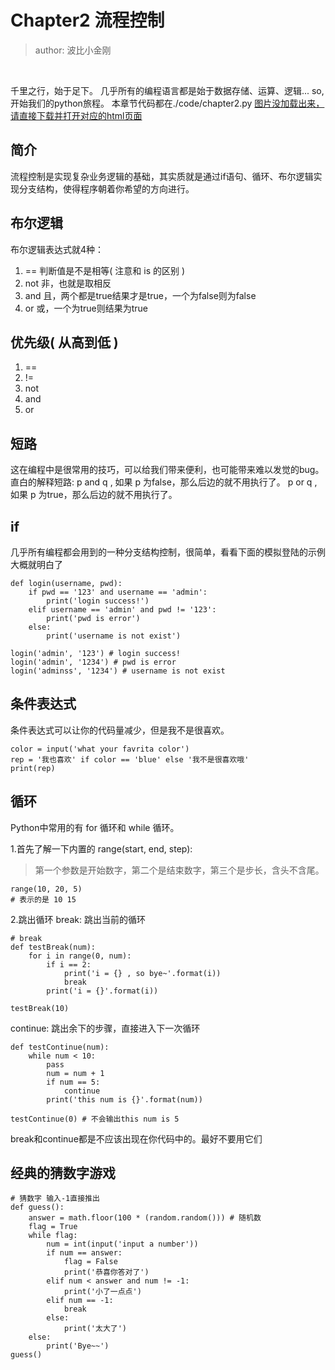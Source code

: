# Chapter2 流程控制
>author: 波比小金刚

<br/>

千里之行，始于足下。
几乎所有的编程语言都是始于数据存储、运算、逻辑...
so, 开始我们的python旅程。
本章节代码都在./code/chapter2.py
<a href="#">图片没加载出来，请直接下载并打开对应的html页面</a>

## 简介

流程控制是实现复杂业务逻辑的基础，其实质就是通过if语句、循环、布尔逻辑实现分支结构，使得程序朝着你希望的方向进行。



## 布尔逻辑

布尔逻辑表达式就4种：

1. == 判断值是不是相等( 注意和 is 的区别 )
2. not 非，也就是取相反
3. and 且，两个都是true结果才是true，一个为false则为false
4. or  或，一个为true则结果为true


## 优先级( 从高到低 )

1. ==
2. !=
3. not
4. and
5. or

## 短路

这在编程中是很常用的技巧，可以给我们带来便利，也可能带来难以发觉的bug。
直白的解释短路:
p and q , 如果 p 为false，那么后边的就不用执行了。
p or  q , 如果 p 为true，那么后边的就不用执行了。


## if

几乎所有编程都会用到的一种分支结构控制，很简单，看看下面的模拟登陆的示例大概就明白了

```
def login(username, pwd):
    if pwd == '123' and username == 'admin':
        print('login success!')
    elif username == 'admin' and pwd != '123':
        print('pwd is error')
    else:
        print('username is not exist')

login('admin', '123') # login success!
login('admin', '1234') # pwd is error
login('adminss', '1234') # username is not exist
```

## 条件表达式

条件表达式可以让你的代码量减少，但是我不是很喜欢。

```
color = input('what your favrita color')
rep = '我也喜欢' if color == 'blue' else '我不是很喜欢哦'
print(rep)
```


## 循环

Python中常用的有 for 循环和 while 循环。

1.首先了解一下内置的 range(start, end, step):

>第一个参数是开始数字，第二个是结束数字，第三个是步长，含头不含尾。

```
range(10, 20, 5)
# 表示的是 10 15
```

2.跳出循环
break: 跳出当前的循环

```
# break
def testBreak(num):
    for i in range(0, num):
        if i == 2:
            print('i = {} , so bye~'.format(i))
            break
        print('i = {}'.format(i))

testBreak(10)
```

continue: 跳出余下的步骤，直接进入下一次循环

```
def testContinue(num):
    while num < 10:
        pass
        num = num + 1
        if num == 5:
            continue
        print('this num is {}'.format(num))

testContinue(0) # 不会输出this num is 5
```

break和continue都是不应该出现在你代码中的。最好不要用它们

## 经典的猜数字游戏
```
# 猜数字 输入-1直接推出
def guess():
    answer = math.floor(100 * (random.random())) # 随机数
    flag = True
    while flag:
        num = int(input('input a number'))
        if num == answer:
            flag = False
            print('恭喜你答对了')
        elif num < answer and num != -1:
            print('小了一点点')
        elif num == -1:
            break
        else:
            print('太大了')
    else:
        print('Bye~~')
guess()
```